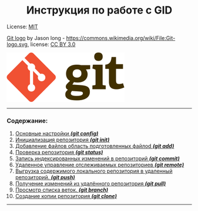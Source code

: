 <!-- SkillFactory PHPDEV-34 Рыков Денис-->
<!--3.14. Практическая работа -->
<h1 align="center">Инструкция по работе с GID</h1>

License: [MIT](./license.md "Смотреть лицензию")



[Git logo](https://commons.wikimedia.org/wiki/File:Git-logo.svg) by Jason long - https://commons.wikimedia.org/wiki/File:Git-logo.svg, license: [CC BY 3.0](https://creativecommons.org/licenses/by/3.0/deed.en)

![Логотип Git](/img/git-logo.png)

---
### Содержание:

1. [Основные настройки ***(git config)***](config.md)
2. [Инициализация репозитория ***(git init)***](init.md)
3. [Добавление файлов область подготовленных файлоd ***(git add)***](add.md)
4.  [Проверка репозитория ***(git status)***](status.md)
5. [Запись индексированных изменений в репозиторий ***(git commit)***](commit.md)
6. [Удаленное управление отслеживаемых репозиториев ***(git remote)***](remote.md)
7. [Выгрузка содержимого локального репозитория в удаленный репозиторий. ***(git push)***](push.md)
8. [Получение изменений из удалённого репозитория ***(git pull)***](pull.md)
9. [Просмотр списка веток. ***(git branch)***](branch.md)
10. [Cоздание копии репозитория ***(git clone)***](clone.md)
---